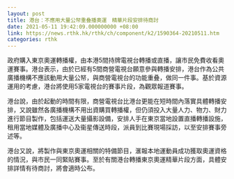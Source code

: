 ```yaml
---
layout: post
title: 港台：不應用大量公帑重叠播奧運　精華片段安排待商討
date: 2021-05-11 19:42:09.000000000 +08:00
link: https://news.rthk.hk/rthk/ch/component/k2/1590364-20210511.htm
categories: rthk
---
```


政府購入東京奧運轉播權，由本港5間持牌電視台轉播或直播，讓市民免費收看奧運賽事。港台表示，由於已經有5間商營電視台願意參與轉播安排，港台作為公共廣播機構不應該動用大量公帑，與商營電視台的功能重叠，做同一件事。基於資源運用的考慮，港台將使用5家電視台的賽事片段，為觀眾報道賽事。

港台說，由於起動的時間有限，商營電視台比港台更能在短時間內落實具體轉播安排，又說雖然各廣播機構不用出資購買轉播權，但仍須投入大量人力、物力、財力進行節目製作，包括運送大量攝影設備，安排人手在東京當地設置直播轉播設施，租用當地媒體及廣播中心及衞星傳送時段，派員到比賽現場採訪，以至安排賽事旁述等。

港台又說，將製作與東京奧運相關的特備節目，滙報本地運動員成功獲取奧運資格的情況，與市民一同緊貼賽事。至於有關港台轉播東京奧運精華片段方面，具體安排詳情有待商討，將會適時公布。
